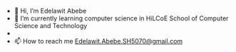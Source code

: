 - 👋 Hi, I’m Edelawit Abebe
- 🌱 I’m currently learning computer science in HiLCoE School of Computer Science and Technology
- 
- 📫 How to reach me Edelawit.Abebe.SH5070@gmail.com

